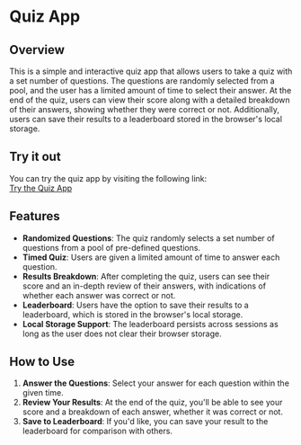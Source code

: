 # Quiz App

## Overview

This is a simple and interactive quiz app that allows users to take a quiz with a set number of questions. The questions are randomly selected from a pool, and the user has a limited amount of time to select their answer. At the end of the quiz, users can view their score along with a detailed breakdown of their answers, showing whether they were correct or not. Additionally, users can save their results to a leaderboard stored in the browser's local storage.

## Try it out

You can try the quiz app by visiting the following link:  
[Try the Quiz App](https://nicolatantera.github.io/quiz-app/)

## Features

- **Randomized Questions**: The quiz randomly selects a set number of questions from a pool of pre-defined questions.
- **Timed Quiz**: Users are given a limited amount of time to answer each question.
- **Results Breakdown**: After completing the quiz, users can see their score and an in-depth review of their answers, with indications of whether each answer was correct or not.
- **Leaderboard**: Users have the option to save their results to a leaderboard, which is stored in the browser's local storage.
- **Local Storage Support**: The leaderboard persists across sessions as long as the user does not clear their browser storage.

## How to Use

1. **Answer the Questions**: Select your answer for each question within the given time.
2. **Review Your Results**: At the end of the quiz, you'll be able to see your score and a breakdown of each answer, whether it was correct or not.
3. **Save to Leaderboard**: If you'd like, you can save your result to the leaderboard for comparison with others.
